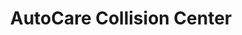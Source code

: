 ---
title: "AutoCare Collision Center"
url: /allentown/autocare-collision-center/
shop: Autowerkstatt
---